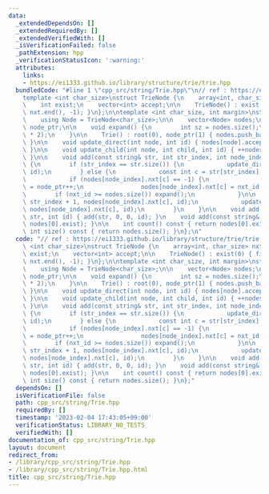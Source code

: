 ```yaml
---
data:
  _extendedDependsOn: []
  _extendedRequiredBy: []
  _extendedVerifiedWith: []
  _isVerificationFailed: false
  _pathExtension: hpp
  _verificationStatusIcon: ':warning:'
  attributes:
    links:
    - https://ei1333.github.io/library/structure/trie/trie.hpp
  bundledCode: "#line 1 \"cpp_src/string/Trie.hpp\"\n// ref : https://ei1333.github.io/library/structure/trie/trie.hpp\n\
    template <int char_size>\nstruct TrieNode {\n    array<int, char_size> nxt;\n\n\
    \    int exist;\n    vector<int> accept;\n\n    TrieNode() : exist(0) { fill(nxt.begin(),\
    \ nxt.end(), -1); }\n};\n\ntemplate <int char_size, int margin>\nstruct Trie {\n\
    \    using Node = TrieNode<char_size>;\n\n    vector<Node> nodes;\n    int root,\
    \ node_ptr;\n\n    void expand() {\n        int sz = nodes.size();\n        nodes.resize(sz\
    \ * 2);\n    }\n\n    Trie() : root(0), node_ptr(1) { nodes.push_back(Node());\
    \ }\n\n    void update_direct(int node, int id) { nodes[node].accept.push_back(id);\
    \ }\n\n    void update_child(int node, int child, int id) { ++nodes[node].exist;\
    \ }\n\n    void add(const string& str, int str_index, int node_index, int id)\
    \ {\n        if (str_index == str.size()) {\n            update_direct(node_index,\
    \ id);\n        } else {\n            const int c = str[str_index] - margin;\n\
    \            if (nodes[node_index].nxt[c] == -1) {\n                int nxt_id\
    \ = node_ptr++;\n                nodes[node_index].nxt[c] = nxt_id;\n        \
    \        if (nxt_id >= nodes.size()) expand();\n            }\n\n            add(str,\
    \ str_index + 1, nodes[node_index].nxt[c], id);\n            update_child(node_index,\
    \ nodes[node_index].nxt[c], id);\n        }\n    }\n\n    void add(const string&\
    \ str, int id) { add(str, 0, 0, id); }\n    void add(const string& str) { add(str,\
    \ nodes[0].exist); }\n\n    int count() const { return nodes[0].exist; }\n   \
    \ int size() const { return nodes.size(); }\n};\n"
  code: "// ref : https://ei1333.github.io/library/structure/trie/trie.hpp\ntemplate\
    \ <int char_size>\nstruct TrieNode {\n    array<int, char_size> nxt;\n\n    int\
    \ exist;\n    vector<int> accept;\n\n    TrieNode() : exist(0) { fill(nxt.begin(),\
    \ nxt.end(), -1); }\n};\n\ntemplate <int char_size, int margin>\nstruct Trie {\n\
    \    using Node = TrieNode<char_size>;\n\n    vector<Node> nodes;\n    int root,\
    \ node_ptr;\n\n    void expand() {\n        int sz = nodes.size();\n        nodes.resize(sz\
    \ * 2);\n    }\n\n    Trie() : root(0), node_ptr(1) { nodes.push_back(Node());\
    \ }\n\n    void update_direct(int node, int id) { nodes[node].accept.push_back(id);\
    \ }\n\n    void update_child(int node, int child, int id) { ++nodes[node].exist;\
    \ }\n\n    void add(const string& str, int str_index, int node_index, int id)\
    \ {\n        if (str_index == str.size()) {\n            update_direct(node_index,\
    \ id);\n        } else {\n            const int c = str[str_index] - margin;\n\
    \            if (nodes[node_index].nxt[c] == -1) {\n                int nxt_id\
    \ = node_ptr++;\n                nodes[node_index].nxt[c] = nxt_id;\n        \
    \        if (nxt_id >= nodes.size()) expand();\n            }\n\n            add(str,\
    \ str_index + 1, nodes[node_index].nxt[c], id);\n            update_child(node_index,\
    \ nodes[node_index].nxt[c], id);\n        }\n    }\n\n    void add(const string&\
    \ str, int id) { add(str, 0, 0, id); }\n    void add(const string& str) { add(str,\
    \ nodes[0].exist); }\n\n    int count() const { return nodes[0].exist; }\n   \
    \ int size() const { return nodes.size(); }\n};"
  dependsOn: []
  isVerificationFile: false
  path: cpp_src/string/Trie.hpp
  requiredBy: []
  timestamp: '2023-02-04 17:43:05+09:00'
  verificationStatus: LIBRARY_NO_TESTS
  verifiedWith: []
documentation_of: cpp_src/string/Trie.hpp
layout: document
redirect_from:
- /library/cpp_src/string/Trie.hpp
- /library/cpp_src/string/Trie.hpp.html
title: cpp_src/string/Trie.hpp
---
```


